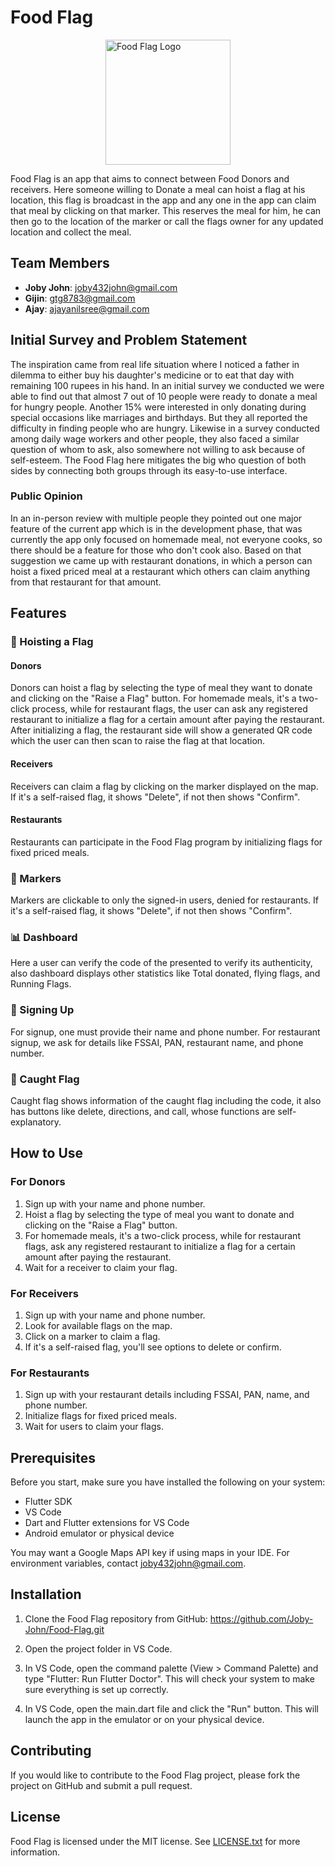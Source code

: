 # Food Flag

<div style="display: flex; justify-content: center;">
  <img src="https://i.imgur.com/3ouvD7f.png" alt="Food Flag Logo" width="200" height="200">
</div>

Food Flag is an app that aims to connect between Food Donors and receivers. Here someone willing to
Donate a meal can hoist a flag at his location, this flag is broadcast in the app and any one in the app can
claim that meal by clicking on that marker. This reserves the meal for him, he can then go to the location
of the marker or call the flags owner for any updated location and collect the meal.

## Team Members
- **Joby John**: [joby432john@gmail.com](mailto:joby432john@gmail.com)
- **Gijin**: [gtg8783@gmail.com](mailto:gtg8783@gmail.com)
- **Ajay**: [ajayanilsree@gmail.com](mailto:ajayanilsree@gmail.com)

## Initial Survey and Problem Statement

The inspiration came from real life situation where I noticed a father in dilemma to either buy his daughter's medicine or to eat that day with remaining 100 rupees in his hand. In an initial survey we conducted we were able to find out that almost 7 out of 10 people were ready to donate a meal for hungry people. Another 15% were interested in only donating during special occasions like marriages and birthdays. But they all reported the difficulty in finding people who are hungry. Likewise in a survey conducted among daily wage workers and other people, they also faced a similar question of whom to ask, also somewhere not willing to ask because of self-esteem. The Food Flag here mitigates the big who question of both sides by connecting both groups through its easy-to-use interface.

### Public Opinion

In an in-person review with multiple people they pointed out one major feature of the current app which is in the development phase, that was currently the app only focused on homemade meal, not everyone cooks, so there should be a feature for those who don't cook also. Based on that suggestion we came up with restaurant donations, in which a person can hoist a fixed priced meal at a restaurant which others can claim anything from that restaurant for that amount.

## Features

### 📱 Hoisting a Flag

#### Donors
Donors can hoist a flag by selecting the type of meal they want to donate and clicking on the "Raise a Flag" button. For homemade meals, it's a two-click process, while for restaurant flags, the user can ask any registered restaurant to initialize a flag for a certain amount after paying the restaurant. After initializing a flag, the restaurant side will show a generated QR code which the user can then scan to raise the flag at that location.

#### Receivers
Receivers can claim a flag by clicking on the marker displayed on the map. If it's a self-raised flag, it shows "Delete", if not then shows "Confirm".

#### Restaurants
Restaurants can participate in the Food Flag program by initializing flags for fixed priced meals.

### 📍 Markers

Markers are clickable to only the signed-in users, denied for restaurants. If it's a self-raised flag, it shows "Delete", if not then shows "Confirm".

### 📊 Dashboard

Here a user can verify the code of the presented to verify its authenticity, also dashboard displays other statistics like Total donated, flying flags, and Running Flags.

### 📝 Signing Up

For signup, one must provide their name and phone number. For restaurant signup, we ask for details like FSSAI, PAN, restaurant name, and phone number.

### 🔄 Caught Flag

Caught flag shows information of the caught flag including the code, it also has buttons like delete, directions, and call, whose functions are self-explanatory.

## How to Use

### For Donors

1. Sign up with your name and phone number.
2. Hoist a flag by selecting the type of meal you want to donate and clicking on the "Raise a Flag" button.
3. For homemade meals, it's a two-click process, while for restaurant flags, ask any registered restaurant to initialize a flag for a certain amount after paying the restaurant.
4. Wait for a receiver to claim your flag.

### For Receivers

1. Sign up with your name and phone number.
2. Look for available flags on the map.
3. Click on a marker to claim a flag.
4. If it's a self-raised flag, you'll see options to delete or confirm.

### For Restaurants

1. Sign up with your restaurant details including FSSAI, PAN, name, and phone number.
2. Initialize flags for fixed priced meals.
3. Wait for users to claim your flags.

## Prerequisites

Before you start, make sure you have installed the following on your system:

- Flutter SDK
- VS Code
- Dart and Flutter extensions for VS Code
- Android emulator or physical device

You may want a Google Maps API key if using maps in your IDE. For environment variables, contact [joby432john@gmail.com](mailto:joby432john@gmail.com).

## Installation

1. Clone the Food Flag repository from GitHub: https://github.com/Joby-John/Food-Flag.git

2. Open the project folder in VS Code.

3. In VS Code, open the command palette (View > Command Palette) and type "Flutter: Run Flutter Doctor". This will check your system to make sure everything is set up correctly.

4. In VS Code, open the main.dart file and click the "Run" button. This will launch the app in the emulator or on your physical device.

## Contributing

If you would like to contribute to the Food Flag project, please fork the project on GitHub and submit a pull request.

## License

Food Flag is licensed under the MIT license. See [LICENSE.txt](LICENSE.txt) for more information.
